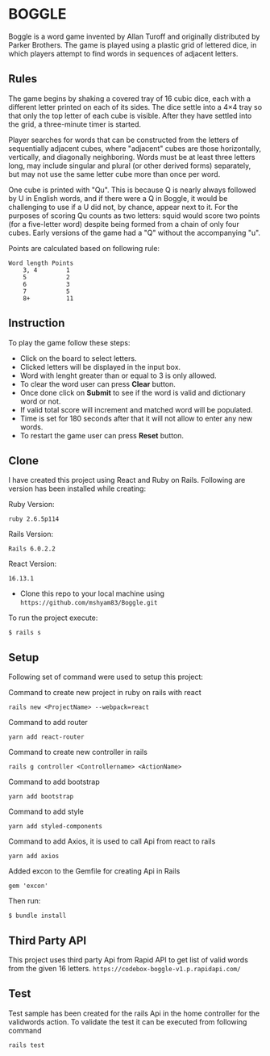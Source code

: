 # BOGGLE

Boggle is a word game invented by Allan Turoff and originally distributed by Parker Brothers. The game is played using a plastic grid of lettered dice, in which players attempt to find words in sequences of adjacent letters.

## Rules

The game begins by shaking a covered tray of 16 cubic dice, each with a different letter printed on each of its sides. The dice settle into a 4×4 tray so that only the top letter of each cube is visible. After they have settled into the grid, a three-minute timer is started.

Player searches for words that can be constructed from the letters of sequentially adjacent cubes, where "adjacent" cubes are those horizontally, vertically, and diagonally neighboring. Words must be at least three letters long, may include singular and plural (or other derived forms) separately, but may not use the same letter cube more than once per word.

One cube is printed with "Qu". This is because Q is nearly always followed by U in English words, and if there were a Q in Boggle, it would be challenging to use if a U did not, by chance, appear next to it. For the purposes of scoring Qu counts as two letters: squid would score two points (for a five-letter word) despite being formed from a chain of only four cubes. Early versions of the game had a "Q" without the accompanying "u".

Points are calculated based on following rule:

```
Word length Points
    3, 4        1
    5           2
    6           3
    7           5
    8+          11
```

## Instruction

To play the game follow these steps:

- Click on the board to select letters.
- Clicked letters will be displayed in the input box.
- Word with lenght greater than or equal to 3 is only allowed.
- To clear the word user can press **Clear** button.
- Once done click on **Submit** to see if the word is valid and dictionary word or not.
- If valid total score will increment and matched word will be populated.
- Time is set for 180 seconds after that it will not allow to enter any new words.
- To restart the game user can press **Reset** button.

## Clone

I have created this project using React and Ruby on Rails. Following are version has been installed while creating:

Ruby Version:

```
ruby 2.6.5p114
```

Rails Version:

```
Rails 6.0.2.2
```

React Version:

```
16.13.1
```

- Clone this repo to your local machine using `https://github.com/mshyam83/Boggle.git`

To run the project execute:

```
$ rails s
```

## Setup

Following set of command were used to setup this project:

Command to create new project in ruby on rails with react

```
rails new <ProjectName> --webpack=react
```

Command to add router

```
yarn add react-router
```

Command to create new controller in rails

```
rails g controller <Controllername> <ActionName>
```

Command to add bootstrap

```
yarn add bootstrap
```

Command to add style

```
yarn add styled-components
```

Command to add Axios, it is used to call Api from react to rails

```
yarn add axios
```

Added excon to the Gemfile for creating Api in Rails

```
gem 'excon'
```

Then run:

```
$ bundle install
```

## Third Party API

This project uses third party Api from Rapid API to get list of valid words from the given 16 letters.
`https://codebox-boggle-v1.p.rapidapi.com/`

## Test

Test sample has been created for the rails Api in the home controller for the validwords action.
To validate the test it can be executed from following command

```
rails test
```
